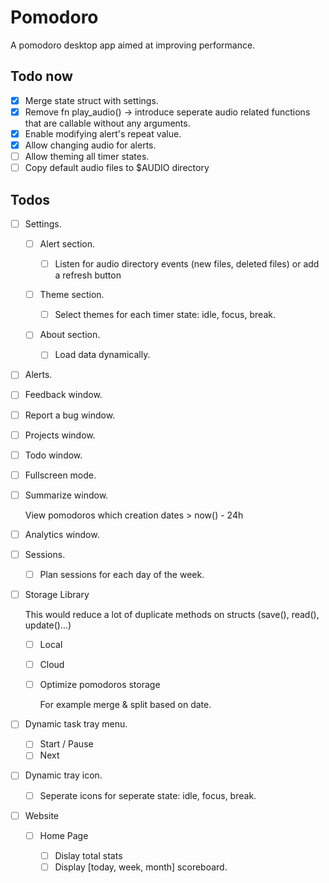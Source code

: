 # Pomodoro

A pomodoro desktop app aimed at improving performance.

## Todo now

- [x] Merge state struct with settings.
- [x] Remove fn play_audio() -> introduce seperate audio related functions that are callable without any arguments.
- [x] Enable modifying alert's repeat value.
- [x] Allow changing audio for alerts.
- [ ] Allow theming all timer states.
- [ ] Copy default audio files to $AUDIO directory

## Todos

- [ ] Settings.

  - [ ] Alert section.

    - [ ] Listen for audio directory events (new files, deleted files) or add a refresh button

  - [ ] Theme section.

    - [ ] Select themes for each timer state: idle, focus, break.

  - [ ] About section.

    - [ ] Load data dynamically.

- [ ] Alerts.
- [ ] Feedback window.
- [ ] Report a bug window.
- [ ] Projects window.
- [ ] Todo window.
- [ ] Fullscreen mode.
- [ ] Summarize window.

  View pomodoros which creation dates > now() - 24h

- [ ] Analytics window.
- [ ] Sessions.

  - [ ] Plan sessions for each day of the week.

- [ ] Storage Library

  This would reduce a lot of duplicate methods on structs (save(), read(), update()...)

  - [ ] Local
  - [ ] Cloud
  - [ ] Optimize pomodoros storage

    For example merge & split based on date.

- [ ] Dynamic task tray menu.

  - [ ] Start / Pause
  - [ ] Next

- [ ] Dynamic tray icon.

  - [ ] Seperate icons for seperate state: idle, focus, break.

- [ ] Website

  - [ ] Home Page

    - [ ] Dislay total stats
    - [ ] Display [today, week, month] scoreboard.
